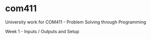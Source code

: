 # com411
University work for COM411 - Problem Solving through Programming

Week 1 - Inputs / Outputs and Setup
